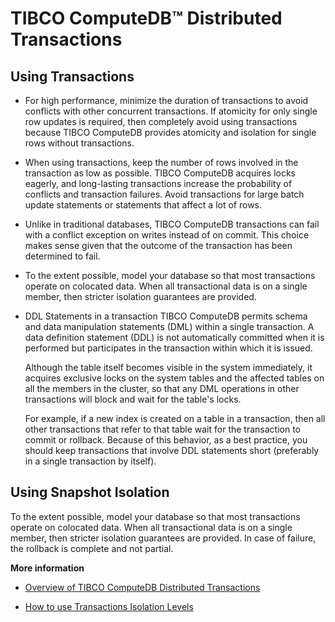 # TIBCO ComputeDB™ Distributed Transactions

<a id="snapshot-bestpractise"></a>
## Using Transactions

-   For high performance, minimize the duration of transactions to avoid conflicts with other concurrent transactions. If atomicity for only single row updates is required, then completely avoid using transactions because TIBCO ComputeDB provides atomicity and isolation for single rows without transactions.

-   When using transactions, keep the number of rows involved in the transaction as low as possible. TIBCO ComputeDB acquires locks eagerly, and long-lasting transactions increase the probability of conflicts and transaction failures. Avoid transactions for large batch update statements or statements that affect a lot of rows. 

-   Unlike in traditional databases, TIBCO ComputeDB transactions can fail with a conflict exception on writes instead of on commit. This choice makes sense given that the outcome of the transaction has been determined to fail.

-   To the extent possible, model your database so that most transactions operate on colocated data. When all transactional data is on a single member, then stricter isolation guarantees are provided.


- DDL Statements in a transaction
    TIBCO ComputeDB permits schema and data manipulation statements (DML) within a single transaction. A data definition statement (DDL) is not automatically committed when it is performed but participates in the transaction within which it is issued.

    Although the table itself becomes visible in the system immediately, it acquires exclusive locks on the system tables and the affected tables on all the members in the cluster, so that any DML operations in other transactions will block and wait for the table's locks.

    For example, if a new index is created on a table in a transaction, then all other transactions that refer to that table wait for the transaction to commit or rollback. Because of this behavior, as a best practice, you should keep transactions that involve DDL statements short (preferably in a single transaction by itself).
    
<a id="snapshot-bestpractise"></a>
## Using Snapshot Isolation

To the extent possible, model your database so that most transactions operate on colocated data. When all transactional data is on a single member, then stricter isolation guarantees are provided. In case of failure, the rollback is complete and not partial.

**More information**

- [Overview of TIBCO ComputeDB Distributed Transactions](../consistency/transactions_about.md)

- [How to use Transactions Isolation Levels](../howto/use_transactions_isolation_levels.md)